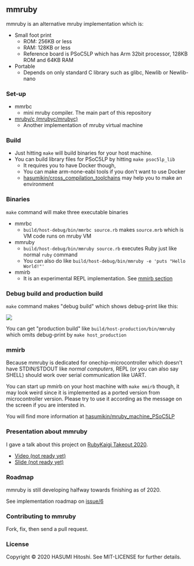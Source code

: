 ## mmruby

mmruby is an alternative mruby implementation which is:

- Small foot print
  - ROM: 256KB or less
  - RAM: 128KB or less
  - Reference board is PSoC5LP which has Arm 32bit processor, 128KB ROM and 64KB RAM
- Portable
  - Depends on only standard C library such as glibc, Newlib or Newlib-nano

### Set-up

- mmrbc
  - mini mruby compiler. The main part of this repository
- [mruby/c (mrubyc/mrubyc)](https://github.com/mrubyc/mrubyc)
  - Another implementation of mruby virtual machine

### Build

- Just hitting `make` will build binaries for your host machine.
- You can build library files for PSoC5LP by hitting `make psoc5lp_lib`
  - It requires you to have Docker though,
  - You can make arm-none-eabi tools if you don't want to use Docker
  - [hasumikin/cross_compilation_toolchains](https://github.com/hasumikin/cross_compilation_toolchains) may help you to make an environment

### Binaries

`make` command will make three executable binaries

- mmrbc
  - `build/host-debug/bin/mmrbc source.rb` makes `source.mrb` which is VM code runs on mruby VM
- mmruby
  - `build/host-debug/bin/mmruby source.rb` executes Ruby just like normal `ruby` command
  - You can also do like `build/host-debug/bin/mmruby -e 'puts "Hello World!"'`
- mmirb
  - It is an experimental REPL implementation. See [mmirb section](#mmirb)

### Debug build and production build

`make` command makes "debug build" which shows debug-print like this:

![](https://raw.githubusercontent.com/hasumikin/mmruby/master/docs/images/debug-print.png)

You can get "production build" like `build/host-production/bin/mmruby` which omits debug-print by `make host_production`

### mmirb<a name="mmirb"></a>

Because mmruby is dedicated for onechip-microcontroller which doesn't have STDIN/STDOUT like *normal computers*, REPL (or you can also say SHELL) should work over serial communication like UART.

You can start up mmirb on your host machine with `make mmirb` though, it may look weird since it is implemented as a ported version from microcontroller version.
Please try to use it according as the message on the screen if you are intersted in.

You will find more information at [hasumikin/mruby_machine_PSoC5LP](https://github.com/hasumikin/mruby_machine_PSoC5LP)

### Presentation about mmruby

I gave a talk about this project on [RubyKaigi Takeout 2020](https://rubykaigi.org/2020-takeout).

- [Video (not ready yet)]()
- [Slide (not ready yet)](https://slide.rabbit-shocker.org/authors/hasumikin/RubyKaigiTakeout2020/)

### Roadmap

mmruby is still developing halfway towards finishing as of 2020.

See implementation roadmap on [issue/6](https://github.com/hasumikin/mmruby/issues/6)

### Contributing to mmruby

Fork, fix, then send a pull request.

### License

Copyright © 2020 HASUMI Hitoshi. See MIT-LICENSE for further details.
